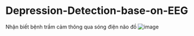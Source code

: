 # Depression-Detection-base-on-EEG
Nhận biết bệnh trầm cảm thông qua sóng điện não đồ
![image](https://github.com/mylehust/Depression-Detection-base-on-EEG/assets/109675981/e24b2d98-490c-40b2-b9e4-5ea461933173)
